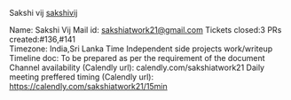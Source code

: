 Sakshi vij [sakshivij](https://github.com/sakshivij)

Name: Sakshi Vij
Mail id: sakshiatwork21@gmail.com
Tickets closed:3
PRs created:#136,#141  
Timezone: India,Sri Lanka Time
Independent side projects work/writeup
Timeline doc: To be prepared as per the requirement of the document
Channel availability (Calendly url): calendly.com/sakshiatwork21
Daily meeting preffered timing (Calendly url): https://calendly.com/sakshiatwork21/15min
